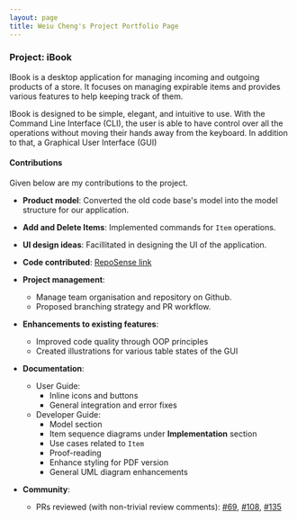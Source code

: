 ```yaml
---
layout: page
title: Weiu Cheng's Project Portfolio Page
---
```


### Project: iBook

IBook is a desktop application for managing incoming and outgoing products of a store. It focuses on managing expirable items and provides various features to help keeping track of them.

IBook is designed to be simple, elegant, and intuitive to use. With the Command Line Interface (CLI), the user is able to have control over all the operations without moving their hands away from the keyboard. In addition to that, a Graphical User Interface (GUI)

#### Contributions

Given below are my contributions to the project.

* **Product model**: Converted the old code base's model into the model structure for our application.

* **Add and Delete Items**: Implemented commands for `Item` operations.

* **UI design ideas**: Facillitated in designing the UI of the application.

* **Code contributed**: [RepoSense link](https://nus-cs2103-ay2122s2.github.io/tp-dashboard/?search=DavidTan0527&breakdown=true)

* **Project management**:
  * Manage team organisation and repository on Github.
  * Proposed branching strategy and PR workflow.

* **Enhancements to existing features**:
  * Improved code quality through OOP principles
  * Created illustrations for various table states of the GUI

* **Documentation**:
    * User Guide:
      * Inline icons and buttons
      * General integration and error fixes
    * Developer Guide:
      * Model section
      * Item sequence diagrams under **Implementation** section
      * Use cases related to `Item`
      * Proof-reading
      * Enhance styling for PDF version
      * General UML diagram enhancements

* **Community**:
  * PRs reviewed (with non-trivial review comments): [#69](https://github.com/AY2122S2-CS2103T-T09-4/tp/pull/69), [#108](https://github.com/AY2122S2-CS2103T-T09-4/tp/pull/108), [#135](https://github.com/AY2122S2-CS2103T-T09-4/tp/pull/135)
